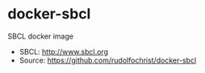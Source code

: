# docker-sbcl

SBCL docker image 

- SBCL: http://www.sbcl.org
- Source: https://github.com/rudolfochrist/docker-sbcl
